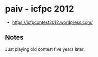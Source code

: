 paiv - icfpc 2012
=================

* https://icfpcontest2012.wordpress.com/


Notes
-----

Just playing old contest five years later.

